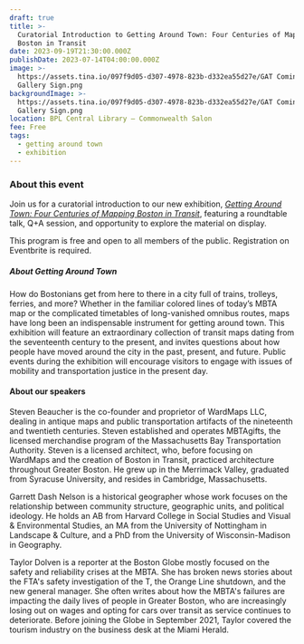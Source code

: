 ```yaml
---
draft: true
title: >-
  Curatorial Introduction to Getting Around Town: Four Centuries of Mapping
  Boston in Transit
date: 2023-09-19T21:30:00.000Z
publishDate: 2023-07-14T04:00:00.000Z
image: >-
  https://assets.tina.io/097f9d05-d307-4978-823b-d332ea55d27e/GAT Coming Soon -
  Gallery Sign.png
backgroundImage: >-
  https://assets.tina.io/097f9d05-d307-4978-823b-d332ea55d27e/GAT Coming Soon -
  Gallery Sign.png
location: BPL Central Library – Commonwealth Salon
fee: Free
tags:
  - getting around town
  - exhibition
---
```


### About this event

Join us for a curatorial introduction to our new exhibition, *[Getting Around Town: Four Centuries of Mapping Boston in Transit](https://www.leventhalmap.org/about/press-releases/getting-around-town-opens-fall-2023/)*, featuring a roundtable talk, Q+A session, and opportunity to explore the material on display. 

This program is free and open to all members of the public. Registration on Eventbrite is required.

##### About *Getting Around Town*

How do Bostonians get from here to there in a city full of trains, trolleys, ferries, and more? Whether in the familiar colored lines of today’s MBTA map or the complicated timetables of long-vanished omnibus routes, maps have long been an indispensable instrument for getting around town. This exhibition will feature an extraordinary collection of transit maps dating from the seventeenth century to the present, and invites questions about how people have moved around the city in the past, present, and future. Public events during the exhibition will encourage visitors to engage with issues of mobility and transportation justice in the present day.

#### About our speakers

Steven Beaucher is the co-founder and proprietor of WardMaps LLC, dealing in antique maps and public transportation artifacts of the nineteenth and twentieth centuries. Steven established and operates MBTAgifts, the licensed merchandise program of the Massachusetts Bay Transportation Authority. Steven is a licensed architect, who, before focusing on WardMaps and the creation of Boston in Transit, practiced architecture throughout Greater Boston. He grew up in the Merrimack Valley, graduated from Syracuse University, and resides in Cambridge, Massachusetts.

Garrett Dash Nelson is a historical geographer whose work focuses on the relationship between community structure, geographic units, and political ideology. He holds an AB from Harvard College in Social Studies and Visual & Environmental Studies, an MA from the University of Nottingham in Landscape & Culture, and a PhD from the University of Wisconsin-Madison in Geography.

Taylor Dolven is a reporter at the Boston Globe mostly focused on the safety and reliability crises at the MBTA. She has broken news stories about the FTA's safety investigation of the T, the Orange Line shutdown, and the new general manager. She often writes about how the MBTA's failures are impacting the daily lives of people in Greater Boston, who are increasingly losing out on wages and opting for cars over transit as service continues to deteriorate. Before joining the Globe in September 2021, Taylor covered the tourism industry on the business desk at the Miami Herald.
